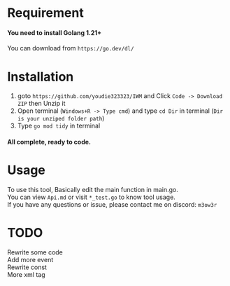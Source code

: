 # Requirement
#### You need to install Golang 1.21+  
You can download from `https://go.dev/dl/`
# Installation
1. goto `https://github.com/youdie323323/IWM` and Click `Code -> Download ZIP` then Unzip it
2. Open terminal (`Windows+R -> Type cmd`) and type `cd Dir` in terminal (`Dir is your unziped folder path`)
3. Type `go mod tidy` in terminal
#### All complete, ready to code.

# Usage
To use this tool, Basically edit the main function in main.go.  
You can view `Api.md` or visit `*_test.go` to know tool usage.  
If you have any questions or issue, please contact me on discord: `m3ow3r`

# TODO
Rewrite some code  
Add more event  
Rewrite const  
More xml tag
